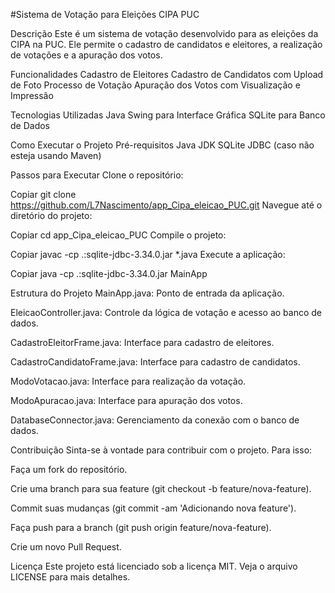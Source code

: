 #Sistema de Votação para Eleições CIPA PUC

Descrição
Este é um sistema de votação desenvolvido para as eleições da CIPA na PUC. Ele permite o cadastro de candidatos e eleitores, a realização de votações e a apuração dos votos.

Funcionalidades
Cadastro de Eleitores
Cadastro de Candidatos com Upload de Foto
Processo de Votação
Apuração dos Votos com Visualização e Impressão

Tecnologias Utilizadas
Java
Swing para Interface Gráfica
SQLite para Banco de Dados

Como Executar o Projeto
Pré-requisitos
Java JDK
SQLite JDBC (caso não esteja usando Maven)

Passos para Executar
Clone o repositório:

Copiar
git clone https://github.com/L7Nascimento/app_Cipa_eleicao_PUC.git
Navegue até o diretório do projeto:

Copiar
cd app_Cipa_eleicao_PUC
Compile o projeto:

Copiar
javac -cp .:sqlite-jdbc-3.34.0.jar *.java
Execute a aplicação:

Copiar
java -cp .:sqlite-jdbc-3.34.0.jar MainApp

Estrutura do Projeto
MainApp.java: Ponto de entrada da aplicação.

EleicaoController.java: Controle da lógica de votação e acesso ao banco de dados.

CadastroEleitorFrame.java: Interface para cadastro de eleitores.

CadastroCandidatoFrame.java: Interface para cadastro de candidatos.

ModoVotacao.java: Interface para realização da votação.

ModoApuracao.java: Interface para apuração dos votos.

DatabaseConnector.java: Gerenciamento da conexão com o banco de dados.

Contribuição
Sinta-se à vontade para contribuir com o projeto. Para isso:

Faça um fork do repositório.

Crie uma branch para sua feature (git checkout -b feature/nova-feature).

Commit suas mudanças (git commit -am 'Adicionando nova feature').

Faça push para a branch (git push origin feature/nova-feature).

Crie um novo Pull Request.

Licença
Este projeto está licenciado sob a licença MIT. Veja o arquivo LICENSE para mais detalhes.


